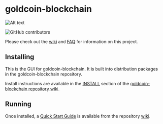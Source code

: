# goldcoin-blockchain
![Alt text](https://www.pinksheetscrypto.com/images/goldcoin_logo.svg)

![GitHub contributors](https://img.shields.io/github/contributors/pinksheetscrypto/goldcoin-blockchain?logo=GitHub)

Please check out the [wiki](https://github.com/pinksheetscrypto/goldcoin-blockchain/wiki)
and [FAQ](https://github.com/pinksheetscrypto/goldcoin-blockchain/wiki/FAQ) for
information on this project.

## Installing

This is the GUI for goldcoin-blockchain. It is built into distribution packages in the goldcoin-blockchain repository.

Install instructions are available in the
[INSTALL](https://github.com/pinksheetscrypto/goldcoin-blockchain/wiki/INSTALL)
section of the
[goldcoin-blockchain repository wiki](https://github.com/pinksheetscrypto/goldcoin-blockchain/wiki).

## Running

Once installed, a
[Quick Start Guide](https://github.com/pinksheetscrypto/goldcoin-blockchain/wiki/Quick-Start-Guide)
is available from the repository
[wiki](https://github.com/pinksheetscrypto/goldcoin-blockchain/wiki).
